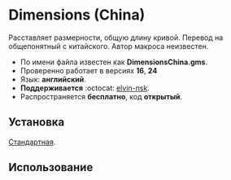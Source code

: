 # Dimensions (China)

Расставляет размерности, общую длину кривой. Перевод на общепонятный с китайского. Автор макроса неизвестен.

- По имени файла известен как **DimensionsChina.gms**.
- Проверенно работает в версиях **16**, **24**
- Язык: **английский**.
- **Поддерживается** :octocat: [elvin-nsk](https://github.com/elvin-nsk).
- Распространяется **бесплатно**, код **открытый**.

## Установка

[Стандартная](https://github.com/elvin-nsk/cdr-vba/blob/master/articles/installation.md).

## Использование
